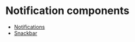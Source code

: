 # Notification components

* [Notifications](notification.md)              
* [Snackbar](snackbar.md)                    

